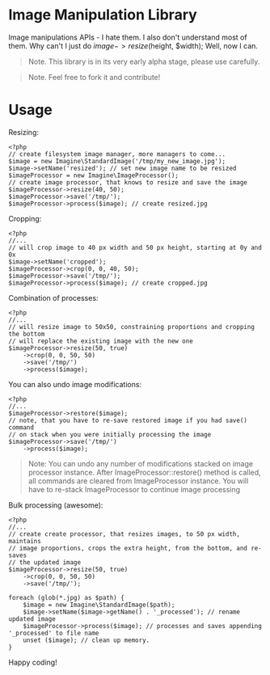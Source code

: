 # Image Manipulation Library

Image manipulations APIs - I hate them. I also don't understand most of them.
Why can't I just do $image->resize($height, $width);
Well, now I can.

> Note. This library is in its very early alpha stage, please use carefully.

> Note. Feel free to fork it and contribute!

# Usage

Resizing:

    <?php
    // create filesystem image manager, more managers to come...
    $image = new Imagine\StandardImage('/tmp/my_new_image.jpg');
    $image->setName('resized'); // set new image name to be resized
    $imageProcessor = new Imagine\ImageProcessor();
    // create image processor, that knows to resize and save the image
    $imageProcessor->resize(40, 50);
    $imageProcessor->save('/tmp/');
    $imageProcessor->process($image); // create resized.jpg

Cropping:

    <?php
    //...
    // will crop image to 40 px width and 50 px height, starting at 0y and 0x
    $image->setName('cropped');
    $imageProcessor->crop(0, 0, 40, 50);
    $imageProcessor->save('/tmp/');
    $imageProcessor->process($image); // create cropped.jpg

Combination of processes:

    <?php
    //...
    // will resize image to 50x50, constraining proportions and cropping the bottom
    // will replace the existing image with the new one
    $imageProcessor->resize(50, true)
        ->crop(0, 0, 50, 50)
        ->save('/tmp/')
        ->process($image);

You can also undo image modifications:

    <?php
    //...
    $imageProcessor->restore($image);
    // note, that you have to re-save restored image if you had save() command
    // on stack when you were initially processing the image
    $imageProcessor->save('/tmp/')
        ->process($image);

> Note: You can undo any number of modifications stacked on image processor instance.
> After ImageProcessor::restore() method is called, all commands are cleared from
> ImageProcessor instance. You will have to re-stack ImageProcessor to continue
> image processing

Bulk processing (awesome):

    <?php
    //...
    // create create processor, that resizes images, to 50 px width, maintains
    // image proportions, crops the extra height, from the bottom, and re-saves
    // the updated image
    $imageProcessor->resize(50, true)
        ->crop(0, 0, 50, 50)
        ->save('/tmp/');

    foreach (glob(*.jpg) as $path) {
        $image = new Imagine\StandardImage($path);
        $image->setName($image->getName() . '_processed'); // rename updated image
        $imageProcessor->process($image); // processes and saves appending '_processed' to file name
        unset ($image); // clean up memory.
    }

Happy coding!